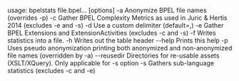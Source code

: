 usage: bpelstats file.bpel... [options]
 -a                          Anonymize BPEL file names (overrides -p)
 -c                          Gather BPEL Complexity Metrics as used in
                             Juric & Hertis 2014 (excludes -e and -s)
 -d <delimiter>              Use a custom delimiter (default=,)
 -e                          Gather BPEL Extensions and
                             ExtensionActivities (excludes -c and -s)
 -f <FILE>                   Writes statistics into a file.
 -h                          Writes out the table header
    --help                   Prints this help
 -p                          Uses pseudo anonymization printing both
                             anonymized and non-anonymized file names
                             (overridden by -a)
    --reusedir <directory>   Directories for re-usable assets
                             (XSLT/XQuery). Only applicable for -s option
 -s                          Gathers sub-language statistics (excludes -c
                             and -e)
